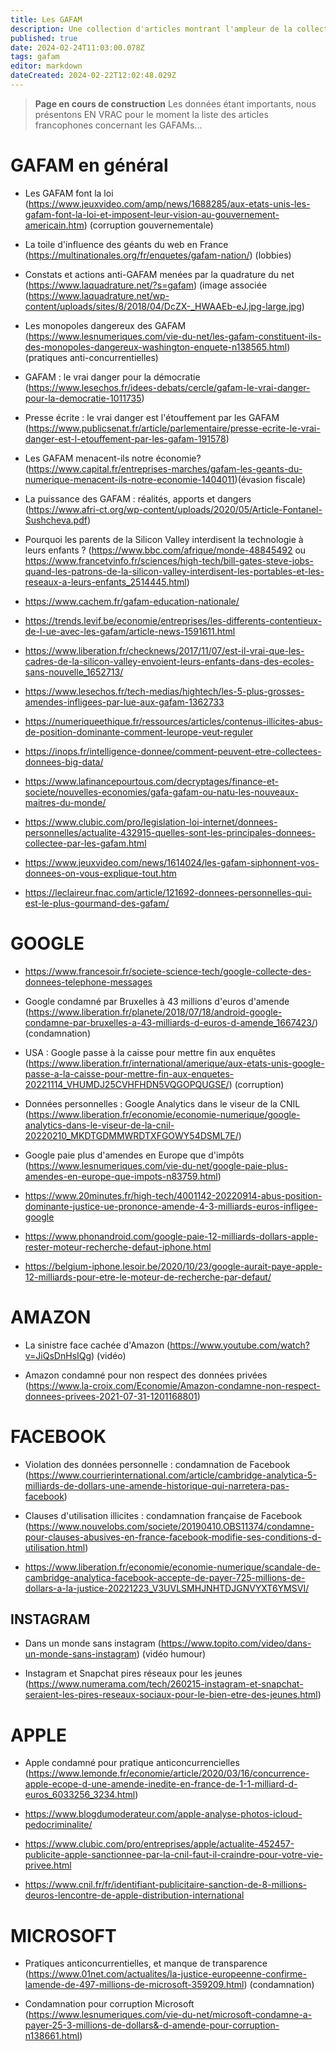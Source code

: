 ```yaml
---
title: Les GAFAM
description: Une collection d'articles montrant l'ampleur de la collecte des données et son impact
published: true
date: 2024-02-24T11:03:00.078Z
tags: gafam
editor: markdown
dateCreated: 2024-02-22T12:02:48.029Z
---
```


> **Page en cours de construction**
> Les données étant importants, nous présentons EN VRAC pour le moment la liste des articles francophones concernant les GAFAMs...

# GAFAM en général

- Les GAFAM font la loi (https://www.jeuxvideo.com/amp/news/1688285/aux-etats-unis-les-gafam-font-la-loi-et-imposent-leur-vision-au-gouvernement-americain.htm) (corruption gouvernementale) 

- La toile d'influence des géants du web en France (https://multinationales.org/fr/enquetes/gafam-nation/) (lobbies) 

- Constats et actions anti-GAFAM menées par la quadrature du net (https://www.laquadrature.net/?s=gafam) (image associée (https://www.laquadrature.net/wp-content/uploads/sites/8/2018/04/DcZX-_HWAAEb-eJ.jpg-large.jpg)

- Les monopoles dangereux des GAFAM (https://www.lesnumeriques.com/vie-du-net/les-gafam-constituent-ils-des-monopoles-dangereux-washington-enquete-n138565.html) (pratiques anti-concurrentielles) 

- GAFAM : le vrai danger pour la démocratie (https://www.lesechos.fr/idees-debats/cercle/gafam-le-vrai-danger-pour-la-democratie-1011735)

- Presse écrite : le vrai danger est l'étouffement par les GAFAM (https://www.publicsenat.fr/article/parlementaire/presse-ecrite-le-vrai-danger-est-l-etouffement-par-les-gafam-191578)

- Les GAFAM menacent-ils notre économie?  (https://www.capital.fr/entreprises-marches/gafam-les-geants-du-numerique-menacent-ils-notre-economie-1404011)(évasion fiscale)

- La puissance des GAFAM : réalités, apports et dangers (https://www.afri-ct.org/wp-content/uploads/2020/05/Article-Fontanel-Sushcheva.pdf)

- Pourquoi les parents de la Silicon Valley interdisent la technologie à leurs enfants ? (https://www.bbc.com/afrique/monde-48845492 ou 
https://www.francetvinfo.fr/sciences/high-tech/bill-gates-steve-jobs-quand-les-patrons-de-la-silicon-valley-interdisent-les-portables-et-les-reseaux-a-leurs-enfants_2514445.html)

- https://www.cachem.fr/gafam-education-nationale/

- https://trends.levif.be/economie/entreprises/les-differents-contentieux-de-l-ue-avec-les-gafam/article-news-1591611.html

- https://www.liberation.fr/checknews/2017/11/07/est-il-vrai-que-les-cadres-de-la-silicon-valley-envoient-leurs-enfants-dans-des-ecoles-sans-nouvelle_1652713/

- https://www.lesechos.fr/tech-medias/hightech/les-5-plus-grosses-amendes-infligees-par-lue-aux-gafam-1362733

- https://numeriqueethique.fr/ressources/articles/contenus-illicites-abus-de-position-dominante-comment-leurope-veut-reguler

- https://inops.fr/intelligence-donnee/comment-peuvent-etre-collectees-donnees-big-data/

- https://www.lafinancepourtous.com/decryptages/finance-et-societe/nouvelles-economies/gafa-gafam-ou-natu-les-nouveaux-maitres-du-monde/

- https://www.clubic.com/pro/legislation-loi-internet/donnees-personnelles/actualite-432915-quelles-sont-les-principales-donnees-collectee-par-les-gafam.html

- https://www.jeuxvideo.com/news/1614024/les-gafam-siphonnent-vos-donnees-on-vous-explique-tout.htm

- https://leclaireur.fnac.com/article/121692-donnees-personnelles-qui-est-le-plus-gourmand-des-gafam/

# GOOGLE

- https://www.francesoir.fr/societe-science-tech/google-collecte-des-donnees-telephone-messages

- Google condamné par Bruxelles à 43 millions d'euros d'amende (https://www.liberation.fr/planete/2018/07/18/android-google-condamne-par-bruxelles-a-43-milliards-d-euros-d-amende_1667423/) (condamnation)

- USA : Google passe à la caisse pour mettre fin aux enquêtes (https://www.liberation.fr/international/amerique/aux-etats-unis-google-passe-a-la-caisse-pour-mettre-fin-aux-enquetes-20221114_VHUMDJ25CVHFHDN5VQGOPQUGSE/) (corruption)

- Données personnelles : Google Analytics dans le viseur de la CNIL (https://www.liberation.fr/economie/economie-numerique/google-analytics-dans-le-viseur-de-la-cnil-20220210_MKDTGDMMWRDTXFGOWY54DSML7E/)

- Google paie plus d'amendes en Europe que d'impôts (https://www.lesnumeriques.com/vie-du-net/google-paie-plus-amendes-en-europe-que-impots-n83759.html)

- https://www.20minutes.fr/high-tech/4001142-20220914-abus-position-dominante-justice-ue-prononce-amende-4-3-milliards-euros-infligee-google

- https://www.phonandroid.com/google-paie-12-milliards-dollars-apple-rester-moteur-recherche-defaut-iphone.html

- https://belgium-iphone.lesoir.be/2020/10/23/google-aurait-paye-apple-12-milliards-pour-etre-le-moteur-de-recherche-par-defaut/

# AMAZON
- La sinistre face cachée d'Amazon (https://www.youtube.com/watch?v=JiQsDnHsIQg) (vidéo)

- Amazon condamné pour non respect des données privées (https://www.la-croix.com/Economie/Amazon-condamne-non-respect-donnees-privees-2021-07-31-1201168801)

# FACEBOOK
-  Violation des données personnelle : condamnation de Facebook (https://www.courrierinternational.com/article/cambridge-analytica-5-milliards-de-dollars-une-amende-historique-qui-narretera-pas-facebook)

- Clauses d'utilisation illicites : condamnation française de Facebook (https://www.nouvelobs.com/societe/20190410.OBS11374/condamne-pour-clauses-abusives-en-france-facebook-modifie-ses-conditions-d-utilisation.html)

- https://www.liberation.fr/economie/economie-numerique/scandale-de-cambridge-analytica-facebook-accepte-de-payer-725-millions-de-dollars-a-la-justice-20221223_V3UVLSMHJNHTDJGNVYXT6YMSVI/


## INSTAGRAM
- Dans un monde sans instagram (https://www.topito.com/video/dans-un-monde-sans-instagram) (vidéo humour)

- Instagram et Snapchat pires réseaux pour les jeunes (https://www.numerama.com/tech/260215-instagram-et-snapchat-seraient-les-pires-reseaux-sociaux-pour-le-bien-etre-des-jeunes.html)

# APPLE
- Apple condamné pour pratique anticoncurrencielles (https://www.lemonde.fr/economie/article/2020/03/16/concurrence-apple-ecope-d-une-amende-inedite-en-france-de-1-1-milliard-d-euros_6033256_3234.html)

- https://www.blogdumoderateur.com/apple-analyse-photos-icloud-pedocriminalite/

- https://www.clubic.com/pro/entreprises/apple/actualite-452457-publicite-apple-sanctionnee-par-la-cnil-faut-il-craindre-pour-votre-vie-privee.html

- https://www.cnil.fr/fr/identifiant-publicitaire-sanction-de-8-millions-deuros-lencontre-de-apple-distribution-international

# MICROSOFT
- Pratiques anticoncurrentielles, et manque de transparence (https://www.01net.com/actualites/la-justice-europeenne-confirme-lamende-de-497-millions-de-microsoft-359209.html) (condamnation)

- Condamnation pour corruption Microsoft (https://www.lesnumeriques.com/vie-du-net/microsoft-condamne-a-payer-25-3-millions-de-dollars&-d-amende-pour-corruption-n138661.html)
